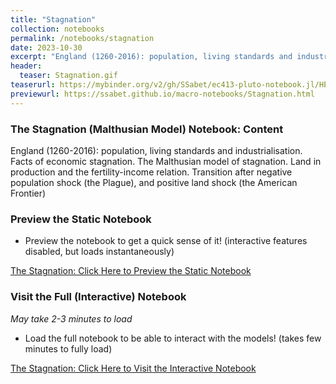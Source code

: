 ```yaml
---
title: "Stagnation"
collection: notebooks
permalink: /notebooks/stagnation
date: 2023-10-30
excerpt: "England (1260-2016): population, living standards and industrialisation. Facts of economic stagnation. The Malthusian model of stagnation. Land in production and the fertility-income relation. Transition after negative population shock (the Plague), and positive land shock (the American Frontier)."
header:
  teaser: Stagnation.gif
teaserurl: https://mybinder.org/v2/gh/SSabet/ec413-pluto-notebook.jl/HEAD?urlpath=pluto/open?path=/home/jovyan/notebooks/EC413_Malthusian.jl
previewurl: https://ssabet.github.io/macro-notebooks/Stagnation.html
---
```

### The Stagnation (Malthusian Model) Notebook: Content
England (1260-2016): population, living standards and industrialisation. Facts of economic stagnation. The Malthusian model of stagnation. Land in production and the fertility-income relation. Transition after negative population shock (the Plague), and positive land shock (the American Frontier)


### Preview the Static Notebook
- Preview the notebook to get a quick sense of it! (interactive features disabled, but loads instantaneously)

[The Stagnation: Click Here to Preview the Static Notebook](https://ssabet.github.io/macro-notebooks/Stagnation.html)

### Visit the Full (Interactive) Notebook
*May take 2-3 minutes to load*

- Load the full notebook to be able to interact with the models! (takes few minutes to fully load)

[The Stagnation: Click Here to Visit the Interactive Notebook](https://mybinder.org/v2/gh/SSabet/ec413-pluto-notebook.jl/HEAD?urlpath=pluto/open?path=/home/jovyan/notebooks/EC413_Malthusian.jl)
